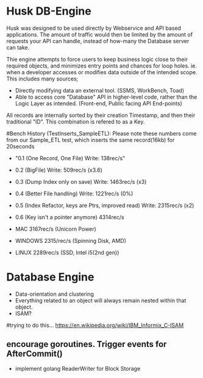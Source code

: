 # Husk DB-Engine
Husk was designed to be used directly by Webservice and API based applications.
The amount of traffic would then be limited by the amount of requests your API can handle, instead of how-many the Database server can take.

Thie engine attempts to force users to keep business logic close to their required objects, and minimizes entry points and chances for loop holes. ie. when a developer accesses or modifies data outside of the intended scope. This includes many sources; 

* Directly modifying data an external tool. (SSMS, WorkBench, Toad)
* Able to access core "Database" API in higher-level code, rather than the Logic Layer as intended.  (Front-end, Public facing API End-points)

All records are internally sorted by their creation Timestamp, and then their traditional "ID".
This combination is refered to as a Key.

#Bench History (TestInserts_SampleETL):
Please note these numbers come from our Sample_ETL test, which inserts the same record(16kb) for 20seconds
* "0.1 (One Record, One File) Write: 138rec/s"
* 0.2 (BigFile) Write: 509rec/s (x3.6)
* 0.3 (Dump Index only on save) Write: 1463rec/s (x3)
* 0.4 (Better File handling) Write: 1221rec/s (0%)
* 0.5 (Index Refactor, keys are Ptrs, improved read) Write: 2315rec/s (x2)
* 0.6 (Key isn't a pointer anymore) 4314rec/s

* MAC 3167rec/s (Unicorn Power)
* WINDOWS 2315/rec/s (Spinning Disk, AMD)
* LINUX 2289rec/s (SSD, Intel i5(2nd gen))

# Database Engine
* Data-orientation and clustering
* Everything related to an object will always remain nested within that object. 
* ISAM?

#trying to do this... https://en.wikipedia.org/wiki/IBM_Informix_C-ISAM

## encourage goroutines. Trigger events for AfterCommit()
* implement golang ReaderWriter for Block Storage
